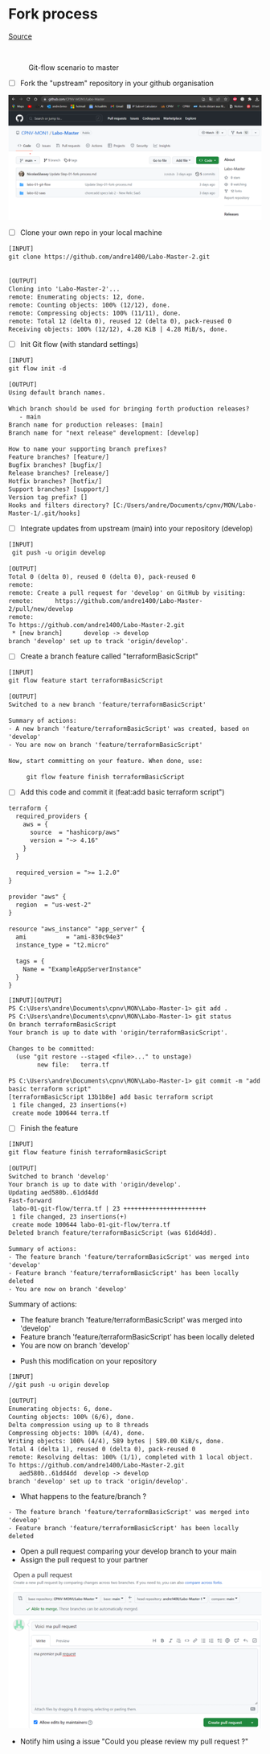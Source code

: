 # Fork process

[Source](https://docs.github.com/en/get-started/quickstart/fork-a-repo)

<figure><img src="../../.gitbook/assets/image (4).png" alt=""><figcaption><p>Git-flow scenario to master</p></figcaption></figure>

* [ ] Fork the "upstream" repository in your github organisation

![image-20230512090218857](assets/image-20230512090218857.png)

* [ ] Clone your own repo in your local machine

```
[INPUT]
git clone https://github.com/andre1400/Labo-Master-2.git


[OUTPUT]
Cloning into 'Labo-Master-2'...
remote: Enumerating objects: 12, done.
remote: Counting objects: 100% (12/12), done.
remote: Compressing objects: 100% (11/11), done.
remote: Total 12 (delta 0), reused 12 (delta 0), pack-reused 0
Receiving objects: 100% (12/12), 4.28 KiB | 4.28 MiB/s, done.
```

* [ ] Init Git flow (with standard settings)

```
[INPUT]
git flow init -d

[OUTPUT]
Using default branch names.

Which branch should be used for bringing forth production releases?
   - main
Branch name for production releases: [main]
Branch name for "next release" development: [develop]

How to name your supporting branch prefixes?
Feature branches? [feature/]
Bugfix branches? [bugfix/]
Release branches? [release/]
Hotfix branches? [hotfix/]
Support branches? [support/]
Version tag prefix? []
Hooks and filters directory? [C:/Users/andre/Documents/cpnv/MON/Labo-Master-1/.git/hooks]
```

* [ ] Integrate updates from upstream (main) into your repository (develop)

```
[INPUT]
 git push -u origin develop

[OUTPUT]
Total 0 (delta 0), reused 0 (delta 0), pack-reused 0
remote:
remote: Create a pull request for 'develop' on GitHub by visiting:
remote:      https://github.com/andre1400/Labo-Master-2/pull/new/develop
remote:
To https://github.com/andre1400/Labo-Master-2.git
 * [new branch]      develop -> develop
branch 'develop' set up to track 'origin/develop'.
```

* [ ] Create a branch feature called "terraformBasicScript"

```
[INPUT]
git flow feature start terraformBasicScript

[OUTPUT]
Switched to a new branch 'feature/terraformBasicScript'

Summary of actions:
- A new branch 'feature/terraformBasicScript' was created, based on 'develop'
- You are now on branch 'feature/terraformBasicScript'

Now, start committing on your feature. When done, use:

     git flow feature finish terraformBasicScript
```

* [ ] Add this code and commit it (feat:add basic terraform script")

```
terraform {
  required_providers {
    aws = {
      source  = "hashicorp/aws"
      version = "~> 4.16"
    }
  }

  required_version = ">= 1.2.0"
}

provider "aws" {
  region  = "us-west-2"
}

resource "aws_instance" "app_server" {
  ami           = "ami-830c94e3"
  instance_type = "t2.micro"

  tags = {
    Name = "ExampleAppServerInstance"
  }
}
```

```
[INPUT][OUTPUT]
PS C:\Users\andre\Documents\cpnv\MON\Labo-Master-1> git add .
PS C:\Users\andre\Documents\cpnv\MON\Labo-Master-1> git status
On branch terraformBasicScript
Your branch is up to date with 'origin/terraformBasicScript'.

Changes to be committed:
  (use "git restore --staged <file>..." to unstage)
        new file:   terra.tf

PS C:\Users\andre\Documents\cpnv\MON\Labo-Master-1> git commit -m "add basic terraform script"
[terraformBasicScript 13b1b8e] add basic terraform script
 1 file changed, 23 insertions(+)
 create mode 100644 terra.tf
```

* [ ] Finish the feature

```
[INPUT]
git flow feature finish terraformBasicScript

[OUTPUT]
Switched to branch 'develop'
Your branch is up to date with 'origin/develop'.
Updating aed580b..61dd4dd
Fast-forward
 labo-01-git-flow/terra.tf | 23 +++++++++++++++++++++++
 1 file changed, 23 insertions(+)
 create mode 100644 labo-01-git-flow/terra.tf
Deleted branch feature/terraformBasicScript (was 61dd4dd).

Summary of actions:
- The feature branch 'feature/terraformBasicScript' was merged into 'develop'
- Feature branch 'feature/terraformBasicScript' has been locally deleted
- You are now on branch 'develop'
```


Summary of actions:
- The feature branch 'feature/terraformBasicScript' was merged into 'develop'
- Feature branch 'feature/terraformBasicScript' has been locally deleted
- You are now on branch 'develop'
* Push this modification on your repository

```
[INPUT]
//git push -u origin develop

[OUTPUT]
Enumerating objects: 6, done.
Counting objects: 100% (6/6), done.
Delta compression using up to 8 threads
Compressing objects: 100% (4/4), done.
Writing objects: 100% (4/4), 589 bytes | 589.00 KiB/s, done.
Total 4 (delta 1), reused 0 (delta 0), pack-reused 0
remote: Resolving deltas: 100% (1/1), completed with 1 local object.
To https://github.com/andre1400/Labo-Master-2.git
   aed580b..61dd4dd  develop -> develop
branch 'develop' set up to track 'origin/develop'.
```

* What happens to the feature/branch ?

```
- The feature branch 'feature/terraformBasicScript' was merged into 'develop'
- Feature branch 'feature/terraformBasicScript' has been locally deleted
```

* Open a pull request comparing your develop branch to your main
* Assign the pull request to your partner

![image-20230512092231707](assets/image-20230512092231707.png)

* Notify him using a issue "Could you please review my pull request ?"
